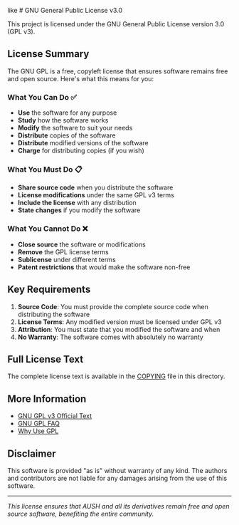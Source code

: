  like # GNU General Public License v3.0

This project is licensed under the GNU General Public License version 3.0 (GPL v3).

## License Summary

The GNU GPL is a free, copyleft license that ensures software remains free and open source. Here's what this means for you:

### What You Can Do ✅

- **Use** the software for any purpose
- **Study** how the software works
- **Modify** the software to suit your needs
- **Distribute** copies of the software
- **Distribute** modified versions of the software
- **Charge** for distributing copies (if you wish)

### What You Must Do 📋

- **Share source code** when you distribute the software
- **License modifications** under the same GPL v3 terms
- **Include the license** with any distribution
- **State changes** if you modify the software

### What You Cannot Do ❌

- **Close source** the software or modifications
- **Remove** the GPL license terms
- **Sublicense** under different terms
- **Patent restrictions** that would make the software non-free

## Key Requirements

1. **Source Code**: You must provide the complete source code when distributing the software
2. **License Terms**: Any modified version must be licensed under GPL v3
3. **Attribution**: You must state that you modified the software and when
4. **No Warranty**: The software comes with absolutely no warranty

## Full License Text

The complete license text is available in the [COPYING](COPYING) file in this directory.

## More Information

- [GNU GPL v3 Official Text](https://www.gnu.org/licenses/gpl-3.0.html)
- [GNU GPL FAQ](https://www.gnu.org/licenses/gpl-faq.html)
- [Why Use GPL](https://www.gnu.org/philosophy/why-not-lgpl.html)

## Disclaimer

This software is provided "as is" without warranty of any kind. The authors and contributors are not liable for any damages arising from the use of this software.

---

*This license ensures that AUSH and all its derivatives remain free and open source software, benefiting the entire community.*
